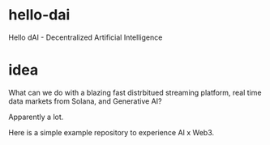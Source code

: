 # hello-dai
Hello dAI - Decentralized Artificial Intelligence

# idea
What can we do with a blazing fast distrbitued streaming platform, real time data markets from Solana, and Generative AI?

Apparently a lot.

Here is a simple example repository to experience AI x Web3.
